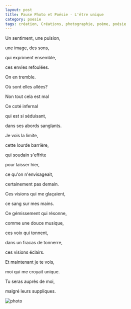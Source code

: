 ```yaml
---
layout: post
title: Pause Photo et Poésie - L'être unique
category: poesie
tags: création, Créations, photographie, poème, poésie
---
```


Un sentiment, une pulsion,

une image, des sons,

qui expriment ensemble,

ces envies refoulées.

On en tremble.

Où sont elles allées?

Non tout cela est mal

Ce coté infernal

qui est si séduisant,

dans ses abords sanglants.

Je vois la limite,

cette lourde barrière,

qui soudain s'effrite

pour laisser hier,

ce qu'on n'envisageait,

certainement pas demain.

Ces visions qui me glaçaient,

ce sang sur mes mains.

Ce gémissement qui résonne,

comme une douce musique,

ces voix qui tonnent,

dans un fracas de tonnerre,

ces visions éclairs.

Et maintenant je te vois,

moi qui me croyait unique.

Tu seras auprès de moi,

malgré leurs suppliques.

![photo](https://filedn.eu/llqi9IBxlYouGRXYG2xlROb/img/2020/poesieetreunique.jpg)